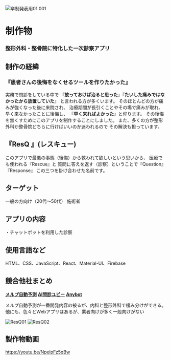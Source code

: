 
![卒制発表用01 001](https://user-images.githubusercontent.com/83205014/116044248-a9018680-a6ab-11eb-814c-926b7b55a441.jpeg)
# 制作物
### 整形外科・整骨院に特化した一次診察アプリ


## 制作の経緯
### 『患者さんの後悔をなくせるツールを作りたかった』

実務で問診をしている中で
『**放っておけば治ると思った**』『**たいした痛みではなかったから放置していた**』
と言われる方が多くいます。
そのほとんどの方が痛みが強くなった後に来院され、
治療期間が長引くことやその場で痛みが取れ、早く来なかったことに後悔し、
『**早く来ればよかった**』と仰ります。
その後悔を無くすためにこのアプリを制作することにしました。
また、多くの方が整形外科か整骨院どちらに行けばいいのか迷われるので
その解決も担っています。


## 『**ResQ** 』(レスキュー)
このアプリで最悪の事態（後悔）から救われて欲しいという思いから、
医療でも使われる『Rescue』と
質問に答えを返す（診察）ということで『Question』『Response』
この三つを掛け合わせた名前です。

## ターゲット
一般の方向け（20代～50代）
施術者

## アプリの内容
・チャットボットを利用した診察

## 使用言語など
HTML、CSS、JavaScript、React、Material-UI、Firebase

## 競合他社まとめ
**[メルプ自動予測](https://www.melp.life/)**
**[AI問診ユビー](https://intro.dr-ubie.com/)**
**[Anybot](https://anybot.me/#top)**

メルプ自動予測が一番開発内容の被るが、内科と整形外科で棲み分けができる。他にも、色々とWebアプリはあるが、業者向けが多く一般向けがない


![ResQ01](https://user-images.githubusercontent.com/83205014/116051020-1f55b700-a6b3-11eb-9764-cb2a23e68ee7.jpeg)
![ResQ02](https://user-images.githubusercontent.com/83205014/116051066-2b417900-a6b3-11eb-8109-bf3bc36f34ee.jpeg)


##  製作物動画

https://youtu.be/NpelpFz5qBw
